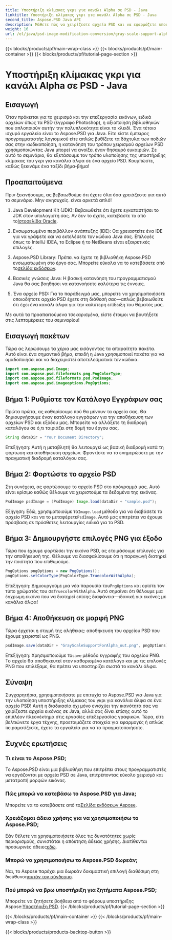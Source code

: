 ```yaml
---
title: Υποστήριξη κλίμακας γκρι για κανάλι Alpha σε PSD - Java
linktitle: Υποστήριξη κλίμακας γκρι για κανάλι Alpha σε PSD - Java
second_title: Aspose.PSD Java API
description: Μάθετε πώς να χειρίζεστε αρχεία PSD και να εφαρμόζετε υποστήριξη κλίμακας του γκρι για κανάλια άλφα χρησιμοποιώντας το Aspose.PSD για Java σε αυτόν τον οδηγό βήμα προς βήμα.
weight: 16
url: /el/java/psd-image-modification-conversion/gray-scale-support-alpha-channel-psd/
---
```


{{< blocks/products/pf/main-wrap-class >}}
{{< blocks/products/pf/main-container >}}
{{< blocks/products/pf/tutorial-page-section >}}

# Υποστήριξη κλίμακας γκρι για κανάλι Alpha σε PSD - Java

## Εισαγωγή

Όταν πρόκειται για το χειρισμό και την επεξεργασία εικόνων, ειδικά αρχείων όπως τα PSD (έγγραφο Photoshop), η αξιοποίηση βιβλιοθηκών που απλοποιούν αυτήν την πολυπλοκότητα είναι το κλειδί. Ένα τέτοιο ισχυρό εργαλείο είναι το Aspose.PSD για Java. Είτε είστε έμπειρος προγραμματιστής λογισμικού είτε απλώς βυθίζετε τα δάχτυλα των ποδιών σας στην κωδικοποίηση, η κατανόηση του τρόπου χειρισμού αρχείων PSD χρησιμοποιώντας Java μπορεί να ανοίξει έναν θησαυρό ευκαιριών. Σε αυτό το σεμινάριο, θα εξετάσουμε τον τρόπο υλοποίησης της υποστήριξης κλίμακας του γκρι για κανάλια άλφα σε ένα αρχείο PSD. Κουμπώστε, καθώς ξεκινάμε ένα ταξίδι βήμα-βήμα!

## Προαπαιτούμενα

Πριν ξεκινήσουμε, ας βεβαιωθούμε ότι έχετε όλα όσα χρειάζεστε για αυτό το σεμινάριο. Μην ανησυχείς. είναι αρκετά απλό!

1.  Java Development Kit (JDK): Βεβαιωθείτε ότι έχετε εγκαταστήσει το JDK στον υπολογιστή σας. Αν δεν το έχετε, κατεβάστε το από το[Ιστοσελίδα Oracle](https://www.oracle.com/java/technologies/javase-jdk11-downloads.html).

2. Ενσωματωμένο περιβάλλον ανάπτυξης (IDE): Θα χρειαστείτε ένα IDE για να γράψετε και να εκτελέσετε τον κώδικα Java σας. Επιλογές όπως το IntelliJ IDEA, το Eclipse ή το NetBeans είναι εξαιρετικές επιλογές.

3.  Aspose.PSD Library: Πρέπει να έχετε τη βιβλιοθήκη Aspose.PSD ενσωματωμένη στο έργο σας. Μπορείτε εύκολα να το κατεβάσετε από το[σελίδα εκδόσεων](https://releases.aspose.com/psd/java/).

4. Βασικές γνώσεις Java: Η βασική κατανόηση του προγραμματισμού Java θα σας βοηθήσει να κατανοήσετε καλύτερα τις έννοιες.

5. Ένα αρχείο PSD: Για το παράδειγμά μας, μπορείτε να χρησιμοποιήσετε οποιοδήποτε αρχείο PSD έχετε στη διάθεσή σας—απλώς βεβαιωθείτε ότι έχει ένα κανάλι άλφα για την καλύτερη επίδειξη του θέματός μας.

Με αυτά τα προαπαιτούμενα τσεκαρισμένα, είστε έτοιμοι να βουτήξετε στις λεπτομέρειες του σεμιναρίου!

## Εισαγωγή πακέτων

Τώρα ας λερώσουμε τα χέρια μας εισάγοντας τα απαραίτητα πακέτα. Αυτό είναι ένα σημαντικό βήμα, επειδή η Java χρησιμοποιεί πακέτα για να ομαδοποιήσει και να διαχειριστεί αποτελεσματικά τον κώδικα.

```java
import com.aspose.psd.Image;
import com.aspose.psd.fileformats.png.PngColorType;
import com.aspose.psd.fileformats.psd.PsdImage;
import com.aspose.psd.imageoptions.PngOptions;
```

## Βήμα 1: Ρυθμίστε τον Κατάλογο Εγγράφων σας

Πρώτα πρώτα, ας καθορίσουμε πού θα μένουν τα αρχεία σας. Θα δημιουργήσουμε έναν κατάλογο εγγράφων για την αποθήκευση των αρχείων PSD και εξόδου μας. Μπορείτε να αλλάξετε τη διαδρομή καταλόγου σε ό,τι ταιριάζει στη δομή του έργου σας.

```java
String dataDir = "Your Document Directory";
```

Επεξήγηση: Αυτή η μεταβλητή θα λειτουργεί ως βασική διαδρομή κατά τη φόρτωση και αποθήκευση αρχείων. Φροντίστε να το ενημερώσετε με την πραγματική διαδρομή καταλόγου σας.

## Βήμα 2: Φορτώστε το αρχείο PSD

Στη συνέχεια, ας φορτώσουμε το αρχείο PSD στο πρόγραμμά μας. Αυτό είναι κρίσιμο καθώς θέλουμε να χειριστούμε τα δεδομένα της εικόνας.

```java
PsdImage psdImage = (PsdImage) Image.load(dataDir + "sample.psd");
```

 Εξήγηση: Εδώ, χρησιμοποιούμε το`Image.load` μέθοδο για να διαβάσετε το αρχείο PSD και να το μεταφέρετε`PsdImage`. Αυτό μας επιτρέπει να έχουμε πρόσβαση σε πρόσθετες λειτουργίες ειδικά για το PSD.

## Βήμα 3: Δημιουργήστε επιλογές PNG για έξοδο

Τώρα που έχουμε φορτώσει την εικόνα PSD, ας ετοιμάσουμε επιλογές για την αποθήκευσή της. Θέλουμε να διασφαλίσουμε ότι η παραγωγή διατηρεί την ποιότητα που επιθυμούμε.

```java
PngOptions pngOptions = new PngOptions();
pngOptions.setColorType(PngColorType.TruecolorWithAlpha);
```

Επεξήγηση: Δημιουργούμε μια νέα παρουσία του`PngOptions` και ορίστε τον τύπο χρώματός του σε`TruecolorWithAlpha`. Αυτό σημαίνει ότι θέλουμε μια έγχρωμη εικόνα που να διατηρεί επίσης διαφάνεια—ιδανική για εικόνες με κανάλια άλφα!

## Βήμα 4: Αποθήκευση σε μορφή PNG

Τώρα έρχεται η στιγμή της αλήθειας: αποθήκευση του αρχείου PSD που έχουμε χειριστεί ως PNG. 

```java
psdImage.save(dataDir + "GrayScaleSupportForAlpha_out.png", pngOptions);
```

 Επεξήγηση: Χρησιμοποιούμε το`save` μέθοδο εγγραφής του αρχείου PNG. Το αρχείο θα αποθηκευτεί στον καθορισμένο κατάλογο και με τις επιλογές PNG που επιλέξαμε, θα πρέπει να υποστηρίζει σωστά το κανάλι άλφα.

## Σύναψη

Συγχαρητήρια, χρησιμοποιήσατε με επιτυχία το Aspose.PSD για Java για την υλοποίηση υποστήριξης κλίμακας του γκρι για κανάλια άλφα σε ένα αρχείο PSD! Αυτή η διαδικασία όχι μόνο ενισχύει την ικανότητά σας να χειρίζεστε αρχεία εικόνας σε Java, αλλά σας δίνει επίσης αυτό το επιπλέον πλεονέκτημα στις εργασίες επεξεργασίας γραφικών. Τώρα, είτε βελτιώνετε έργα τέχνης, προετοιμάζετε στοιχεία για εφαρμογές ή απλώς πειραματίζεστε, έχετε τα εργαλεία για να το πραγματοποιήσετε.

## Συχνές ερωτήσεις

### Τι είναι το Aspose.PSD;
Το Aspose.PSD είναι μια βιβλιοθήκη που επιτρέπει στους προγραμματιστές να εργάζονται με αρχεία PSD σε Java, επιτρέποντας εύκολο χειρισμό και μετατροπή μορφών εικόνας.

### Πώς μπορώ να κατεβάσω το Aspose.PSD για Java;
 Μπορείτε να το κατεβάσετε από το[Σελίδα εκδόσεων Aspose](https://releases.aspose.com/psd/java/).

### Χρειάζομαι άδεια χρήσης για να χρησιμοποιήσω το Aspose.PSD;
 Εάν θέλετε να χρησιμοποιήσετε όλες τις δυνατότητες χωρίς περιορισμούς, συνιστάται η απόκτηση άδειας χρήσης. Διατίθενται προσωρινές άδειες[εδώ](https://purchase.aspose.com/temporary-license/).

### Μπορώ να χρησιμοποιήσω το Aspose.PSD δωρεάν;
 Ναι, το Aspose παρέχει μια δωρεάν δοκιμαστική επιλογή διαθέσιμη στη διεύθυνση[αυτόν τον σύνδεσμο](https://releases.aspose.com/).

### Πού μπορώ να βρω υποστήριξη για ζητήματα Aspose.PSD;
 Μπορείτε να ζητήσετε βοήθεια από το φόρουμ υποστήριξης Aspose:[Υποστήριξη PSD](https://forum.aspose.com/c/psd/34).
{{< /blocks/products/pf/tutorial-page-section >}}

{{< /blocks/products/pf/main-container >}}
{{< /blocks/products/pf/main-wrap-class >}}

{{< blocks/products/products-backtop-button >}}
